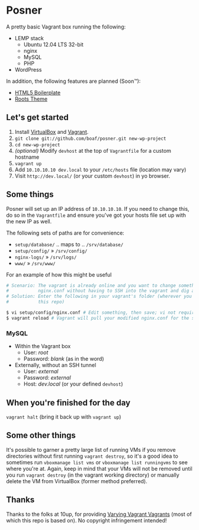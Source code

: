 # Posner

A pretty basic Vagrant box running the following:

* LEMP stack
    * Ubuntu 12.04 LTS 32-bit
    * nginx
    * MySQL
    * PHP
* WordPress

In addition, the following features are planned (Soon&trade;):
* [HTML5 Boilerplate](http://html5boilerplate.com/)
* [Roots Theme](http://rootstheme.com)

## Let's get started

1. Install [VirtualBox](https://www.virtualbox.org/wiki/Downloads) and
    [Vagrant](http://downloads.vagrantup.com/).
2. `git clone git://github.com/boaf/posner.git new-wp-project`
3. `cd new-wp-project`
4. _(optional)_ Modify `devhost` at the top of `Vagrantfile` for a custom hostname
5. `vagrant up`
6. Add `10.10.10.10 dev.local` to your `/etc/hosts` file (location may vary)
7. Visit `http://dev.local/` (or your custom `devhost`) in yo browser.

## Some things

Posner will set up an IP address of `10.10.10.10`. If you need to change this,
do so in the `Vagrantfile` and ensure you've got your hosts file set up with the
new IP as well.

The following sets of paths are for convenience:
* `setup/database/` .. maps to .. `/srv/database/`
* `setup/config/` » `/srv/config/`
* `nginx-logs/` » `/srv/logs/`
* `www/` » `/srv/www/`

For an example of how this might be useful

```bash
# Scenario: The vagrant is already online and you want to change something in
#           nginx.conf without having to SSH into the vagrant and dig around.
# Solution: Enter the following in your vagrant's folder (wherever you cloned
#           this repo)

$ vi setup/config/nginx.conf # Edit something, then save; vi not required
$ vagrant reload # Vagrant will pull your modified nginx.conf for the server
```

### MySQL
* Within the Vagrant box
    * User: *root*
    * Password: *blank* (as in the word)
* Externally, without an SSH tunnel
    * User: *external*
    * Password: *external*
    * Host: *dev.local* (or your defined `devhost`)

## When you're finished for the day

`vagrant halt` (bring it back up with `vagrant up`)

## Some other things

It's possible to garner a pretty large list of running VMs if you remove
directories without first running `vagrant destroy`, so it's a good idea to
sometimes run `vboxmanage list vms` or `vboxmanage list runningvms` to see where
you're at. Again, keep in mind that your VMs will not be removed until you run
`vagrant destroy` (in the vagrant working directory) or manually delete the VM
from VirtualBox (former method preferred).

## Thanks

Thanks to the folks at 10up, for providing
[Varying Vagrant Vagrants](https://github.com/10up/varying-vagrant-vagrants)
(most of which this repo is based on). No copyright infringement intended!
